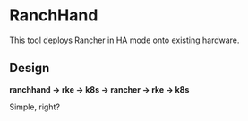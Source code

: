 # RanchHand

This tool deploys Rancher in HA mode onto existing hardware.

## Design

**ranchhand -> rke -> k8s -> rancher -> rke -> k8s**

Simple, right?
